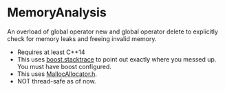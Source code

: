 # MemoryAnalysis
An overload of global operator new and global operator delete to explicitly check for memory leaks and freeing invalid memory. 

* Requires at least C++14
* This uses [boost.stacktrace](https://www.boost.org/doc/libs/1_72_0/doc/html/stacktrace.html) to point out exactly where you messed up. You must have boost configured.
* This uses [MallocAllocator.h](https://github.com/Ayxan13/MallocAllocator/blob/master/MallocAllocator.h).
* NOT thread-safe as of now.
